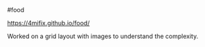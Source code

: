 #food 

https://4mifix.github.io/food/

Worked on a grid layout with images to understand the complexity.
